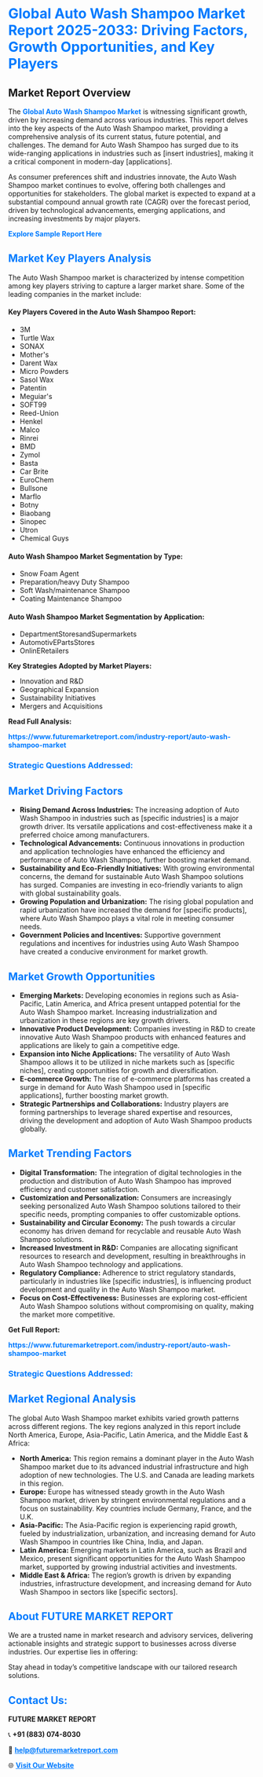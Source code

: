 <h1 style="color: #007BFF;">Global Auto Wash Shampoo Market Report 2025-2033: Driving Factors, Growth Opportunities, and Key Players</h1>

<section id="overview">
<h2>Market Report Overview</h2>
<p>The <a href="https://www.futuremarketreport.com/industry-report/auto-wash-shampoo-market" style="color: #007BFF; text-decoration: none;"><strong>Global Auto Wash Shampoo Market</strong></a> is witnessing significant growth, driven by increasing demand across various industries. This report delves into the key aspects of the Auto Wash Shampoo market, providing a comprehensive analysis of its current status, future potential, and challenges. The demand for Auto Wash Shampoo has surged due to its wide-ranging applications in industries such as [insert industries], making it a critical component in modern-day [applications].</p>
<p>As consumer preferences shift and industries innovate, the Auto Wash Shampoo market continues to evolve, offering both challenges and opportunities for stakeholders. The global market is expected to expand at a substantial compound annual growth rate (CAGR) over the forecast period, driven by technological advancements, emerging applications, and increasing investments by major players.</p>
</section>

<section id="overview">
<p><a href="https://www.futuremarketreport.com/request-sample/reportId=41310" style="color: #007BFF; text-decoration: none;"><strong>Explore Sample Report Here</strong></a></p>
</section>

<section id="key-players">
<h2 style="color: #007BFF;">Market Key Players Analysis</h2>
<p>The Auto Wash Shampoo market is characterized by intense competition among key players striving to capture a larger market share. Some of the leading companies in the market include:</p>
<h4>Key Players Covered in the Auto Wash Shampoo Report:</h4>
<ul><li>3M</li><li>Turtle Wax</li><li>SONAX</li><li>Mother&#039;s</li><li>Darent Wax</li><li>Micro Powders</li><li>Sasol Wax</li><li>Patentin</li><li>Meguiar&#039;s</li><li>SOFT99</li><li>Reed-Union</li><li>Henkel</li><li>Malco</li><li>Rinrei</li><li>BMD</li><li>Zymol</li><li>Basta</li><li>Car Brite</li><li>EuroChem</li><li>Bullsone</li><li>Marflo</li><li>Botny</li><li>Biaobang</li><li>Sinopec</li><li>Utron</li><li>Chemical Guys</li></ul>
<h4>Auto Wash Shampoo Market Segmentation by Type:</h4>
<ul><li>Snow Foam Agent</li><li>Preparation/heavy Duty Shampoo</li><li>Soft Wash/maintenance Shampoo</li><li>Coating Maintenance Shampoo</li></ul>

<h4>Auto Wash Shampoo Market Segmentation by Application:</h4>
<ul><li>DepartmentStoresandSupermarkets</li><li>AutomotivEPartsStores</li><li>OnlinERetailers</li></ul>
<p><strong>Key Strategies Adopted by Market Players:</strong></p>
<ul>
<li>Innovation and R&D</li>
<li>Geographical Expansion</li>
<li>Sustainability Initiatives</li>
<li>Mergers and Acquisitions</li>
</ul>
</section>

<section>
<p><strong>Read Full Analysis: </strong></p><a href="https://www.futuremarketreport.com/industry-report/auto-wash-shampoo-market" style="color: #007BFF; text-decoration: none;"><strong>https://www.futuremarketreport.com/industry-report/auto-wash-shampoo-market</strong></a>
<h3 style="color: #007BFF;">Strategic Questions Addressed:</h3>
</section>

<section id="driving-factors">
<h2 style="color: #007BFF;">Market Driving Factors</h2>
<ul>
<li><strong>Rising Demand Across Industries:</strong> The increasing adoption of Auto Wash Shampoo in industries such as [specific industries] is a major growth driver. Its versatile applications and cost-effectiveness make it a preferred choice among manufacturers.</li>
<li><strong>Technological Advancements:</strong> Continuous innovations in production and application technologies have enhanced the efficiency and performance of Auto Wash Shampoo, further boosting market demand.</li>
<li><strong>Sustainability and Eco-Friendly Initiatives:</strong> With growing environmental concerns, the demand for sustainable Auto Wash Shampoo solutions has surged. Companies are investing in eco-friendly variants to align with global sustainability goals.</li>
<li><strong>Growing Population and Urbanization:</strong> The rising global population and rapid urbanization have increased the demand for [specific products], where Auto Wash Shampoo plays a vital role in meeting consumer needs.</li>
<li><strong>Government Policies and Incentives:</strong> Supportive government regulations and incentives for industries using Auto Wash Shampoo have created a conducive environment for market growth.</li>
</ul>
</section>

<section id="growth-opportunities">
<h2 style="color: #007BFF;">Market Growth Opportunities</h2>
<ul>
<li><strong>Emerging Markets:</strong> Developing economies in regions such as Asia-Pacific, Latin America, and Africa present untapped potential for the Auto Wash Shampoo market. Increasing industrialization and urbanization in these regions are key growth drivers.</li>
<li><strong>Innovative Product Development:</strong> Companies investing in R&D to create innovative Auto Wash Shampoo products with enhanced features and applications are likely to gain a competitive edge.</li>
<li><strong>Expansion into Niche Applications:</strong> The versatility of Auto Wash Shampoo allows it to be utilized in niche markets such as [specific niches], creating opportunities for growth and diversification.</li>
<li><strong>E-commerce Growth:</strong> The rise of e-commerce platforms has created a surge in demand for Auto Wash Shampoo used in [specific applications], further boosting market growth.</li>
<li><strong>Strategic Partnerships and Collaborations:</strong> Industry players are forming partnerships to leverage shared expertise and resources, driving the development and adoption of Auto Wash Shampoo products globally.</li>
</ul>
</section>

<section id="trending-factors">
<h2 style="color: #007BFF;">Market Trending Factors</h2>
<ul>
<li><strong>Digital Transformation:</strong> The integration of digital technologies in the production and distribution of Auto Wash Shampoo has improved efficiency and customer satisfaction.</li>
<li><strong>Customization and Personalization:</strong> Consumers are increasingly seeking personalized Auto Wash Shampoo solutions tailored to their specific needs, prompting companies to offer customizable options.</li>
<li><strong>Sustainability and Circular Economy:</strong> The push towards a circular economy has driven demand for recyclable and reusable Auto Wash Shampoo solutions.</li>
<li><strong>Increased Investment in R&D:</strong> Companies are allocating significant resources to research and development, resulting in breakthroughs in Auto Wash Shampoo technology and applications.</li>
<li><strong>Regulatory Compliance:</strong> Adherence to strict regulatory standards, particularly in industries like [specific industries], is influencing product development and quality in the Auto Wash Shampoo market.</li>
<li><strong>Focus on Cost-Effectiveness:</strong> Businesses are exploring cost-efficient Auto Wash Shampoo solutions without compromising on quality, making the market more competitive.</li>
</ul>
</section>

<section>
<p><strong>Get Full Report: </strong></p><a href="https://www.futuremarketreport.com/industry-report/auto-wash-shampoo-market" style="color: #007BFF; text-decoration: none;"><strong>https://www.futuremarketreport.com/industry-report/auto-wash-shampoo-market</strong></a>
<h3 style="color: #007BFF;">Strategic Questions Addressed:</h3>
</section>


<section id="regional-analysis">
<h2 style="color: #007BFF;">Market Regional Analysis</h2>
<p>The global Auto Wash Shampoo market exhibits varied growth patterns across different regions. The key regions analyzed in this report include North America, Europe, Asia-Pacific, Latin America, and the Middle East & Africa:</p>
<ul>
<li><strong>North America:</strong> This region remains a dominant player in the Auto Wash Shampoo market due to its advanced industrial infrastructure and high adoption of new technologies. The U.S. and Canada are leading markets in this region.</li>
<li><strong>Europe:</strong> Europe has witnessed steady growth in the Auto Wash Shampoo market, driven by stringent environmental regulations and a focus on sustainability. Key countries include Germany, France, and the U.K.</li>
<li><strong>Asia-Pacific:</strong> The Asia-Pacific region is experiencing rapid growth, fueled by industrialization, urbanization, and increasing demand for Auto Wash Shampoo in countries like China, India, and Japan.</li>
<li><strong>Latin America:</strong> Emerging markets in Latin America, such as Brazil and Mexico, present significant opportunities for the Auto Wash Shampoo market, supported by growing industrial activities and investments.</li>
<li><strong>Middle East & Africa:</strong> The region’s growth is driven by expanding industries, infrastructure development, and increasing demand for Auto Wash Shampoo in sectors like [specific sectors].</li>
</ul>
</section>

<footer>
<h2 style="color: #007BFF;">About FUTURE MARKET REPORT</h2>
<p>We are a trusted name in market research and advisory services, delivering actionable insights and strategic support to businesses across diverse industries. Our expertise lies in offering:</p>

<p>Stay ahead in today’s competitive landscape with our tailored research solutions.</p>

<h2 style="color: #007BFF;">Contact Us:</h2>
<p><strong>FUTURE MARKET REPORT</strong></p>
<p>📞 <strong>+91 (883) 074-8030</strong></p>
<p>📧 <strong><a href="mailto:help@futuremarketreport.com" style="color: #007BFF;">help@futuremarketreport.com</a></strong></p>
<p>🌐 <strong><a href="https://www.futuremarketreport.com/" style="color: #007BFF;">Visit Our Website</a></strong></p>
</footer>